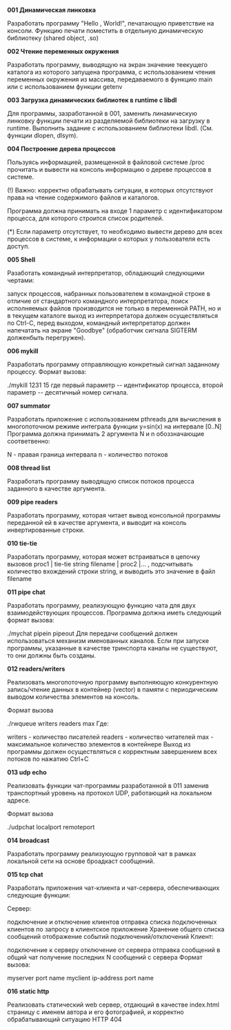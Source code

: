 **001 Динамическая линковка**

Разработать программу "Hello , World!", печатающую приветствие на консоли. Функцию печати поместить в отдельную динамическую библиотеку (shared object, .so)

**002 Чтение переменных окружения**

Разработать программу, выводящую на экран значение теекущего каталога из которого запущена программа, с использованием чтения переменных окружения из массива, передаваемого в функцию main или с использованием функции getenv

**003 Загрузка динамических библиотек в runtime с libdl**

Для программы, зазработанной в 001, заменить линамическую линковку функции печати из разделяемой библиотеки на загрузку в runtime. Выполнить задание с использованием библиотеки libdl. (См. функции dlopen, dlsym).

**004 Построение дерева процессов**

Пользуясь информацией, размещенной в файловой системе /proc прочитать и вывести на консоль информацию о дереве процессов в системе.

(!) Важно: корректно обрабатывать ситуации, в которых отсутствуют права на чтение содержимого файлов и каталогов.

Программа должна принимать на входе 1 параметр с идентификатором процесса, для которого строится список родителей.

(*) Если параметр отсутствует, то необходимо вывести дерево для всех процессов в системе, к информации о которых у пользователя есть доступ.

**005 Shell**

Разаботать командный интерпретатор, обладающий следующими чертами:

запуск процессов, набранных пользователем в командной строке
в отличие от стандартного командного интерпретатора, поиск исполняемых файлов производится не только в переменной PATH, но и в текущем каталоге
выход из интерпретатора должен осуществляться по Ctrl-C, перед выходом, командный интерпретатор должен напечатать на экране "Goodbye" (обработчик сигнала SIGTERM долженбыть перегружен).

**006 mykill**

Разработать программу отправляющую конкретный сигнал заданному процессу. Формат вызова:

./mykill 1231 15
где первый параметр -- идентификатор процесса, второй параметр -- десятичный номер сигнала.

**007 summator**

Разработать приложение с использованием pthreads для вычисления в многопоточном режиме интеграла функции y=sin(x) на интервале [0..N] Программа должна принимать 2 аргумента N и n обоззначающие соответвенно:

N - правая граница интервала
n - количество потоков

**008 thread list**

Разработать программу выводящую список потоков процесса заданного в качестве аргумента.

**009 pipe readers**

Разработать программу, которая читает вывод консольной программы переданной ей в качестве аргумента, и выводит на консоль инвертированные строки.

**010 tie-tie**

Разработать программу, которая может встраиваться в цепочку вызовов proc1 | tie-tie string filename | proc2 |... , подсчитывать количество вхождений строки string, и выводить это значение в файл filename

**011 pipe chat**

Разработать программу, реализующую функцию чата для двух взаимодействующих процессов. Программа должна иметь следующий формат вызова:

  ./mychat pipein pipeout
Для передачи сообщений должен использоваться механизм именованных каналов. Если при запуске программы, указанные в качестве тринспорта каналы не существуют, то они должны быть созданы.

**012 readers/writers**

Реализовать многопоточную программу выполняющую конкурентную запись/чтение данных в контейнер (vector) в памяти с периодическим выводом количества элементов на консоль.

Формат вызова

  ./rwqueue writers readers max
Где:

writers - количество писателей
readers - количество читателей
max - максимальное количество элементов в контейнере
Выход из программы должен осуществляться с корректным завершением всех потоков по нажатию Ctrl+C

**013 udp echo**

Реализовать функции чат-программы разработанной в 011 заменив транспортный уровень на протокол UDP, работающий на локальном адресе.

Формат вызова

  ./udpchat localport remoteport

**014 broadcast**

Разработать программу реализующую групповой чат в рамках локальной сети на основе броадкаст сообщений.

**015 tcp chat**

Разработать приложения чат-клиента и чат-сервера, обеспечивающих следующие функции:

Сервер:

подключение и отключение клиентов
отправка списка подключенных клиентов по запросу в клиентское приложение
Хранение общего списка сообщений
отображение событий подключений/отключений
Клиент:

подключение к серверу
отключение от сервера
отправка сообщений в общий чат
получение последних N сообщений с сервера
Формат вызова:

myserver port name
myclient ip-address port name

**016 static http**

Реализовать статический web сервер, отдающий в качестве index.html страницу с именем автора и его фотографией, и корректно обрабатывающий ситуацию HTTP 404

